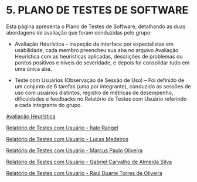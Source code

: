 # 5. PLANO DE TESTES DE SOFTWARE

Esta página apresenta o Plano de Testes de Software, detalhando as duas abordagens de avaliação que foram conduzidas pelo grupo:

- Avaliação Heurística – inspeção da interface por especialistas em usabilidade, cada membro preencheu sua aba no arquivo Avaliação Heurística com as heurísticas aplicadas, descrições de problemas ou pontos positivos e níveis de severidade, e depois foi consolidar tudo em uma única aba.

- Teste com Usuários (Observação de Sessão de Uso) – Foi definido de um conjunto de 6 tarefas (uma por integrante), conduzido as sessões de uso com usuários distintos, registro de métricas de desempenho, dificuldades e feedbacks no Relatório de Testes com Usuário referindo a cada integrante do grupo.

[Avaliação Heurística](./files/Avaliação%20Heuristica.xlsx)

[Relatório de Testes com Usuário - Ítalo Rangel](./files/Relátorio%20de%20Testes%20com%20Usuário%20-%20Italo.pdf)

[Relatório de Testes com Usuário - Lucas Medeiros](./files/Relátorio%20de%20Testes%20com%20Usuário%20-%20Lucas.pdf)

[Relatório de Testes com Usuário - Marcus Paulo Oliveira](./files/Relátorio%20de%20Testes%20com%20Usuário%20-%20Marcus.pdf)

[Relatório de Testes com Usuário - Gabriel Carvalho de Almeida Silva](./files/Relátorio%20de%20Testes%20com%20Usuário%20-%20Gabriel.pdf)

[Relatório de Testes com Usuário - Raul Duarte Torres de Oliveira](./files/Relatorio%20de%20Testes%20Com%20Usuario%20-%20Raul%20Duarte.pdf)
